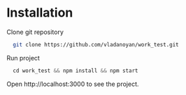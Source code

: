 # Installation

Clone git repository
```bash
  git clone https://github.com/vladanoyan/work_test.git
```

Run project
```js
  cd work_test && npm install && npm start
```

Open http://localhost:3000 to see the project.
